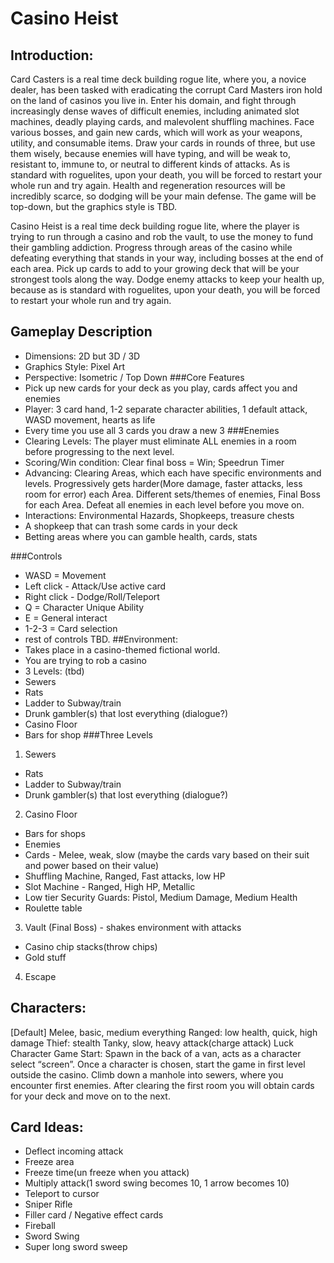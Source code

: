 # Casino Heist
## Introduction:
 Card Casters is a real time deck building rogue lite, where you, a novice dealer, has been tasked with eradicating the corrupt Card Masters iron hold on the land of casinos you live in. Enter his domain, and fight through increasingly dense waves of difficult enemies, including animated slot machines, deadly playing cards, and malevolent shuffling machines. Face various bosses, and gain new cards, which will work as your weapons, utility, and consumable items. Draw your cards in rounds of three, but use them wisely, because enemies will have typing, and will be weak to, resistant to, immune to, or neutral to different kinds of attacks. As is standard with roguelites, upon your death, you will be forced to restart your whole run and try again. Health and regeneration resources will be incredibly scarce, so dodging will be your main defense. The game will be top-down, but the graphics style is TBD.

Casino Heist is a real time deck building rogue lite, where the player is trying to run through a casino and rob the vault, to use the money to fund their gambling addiction. Progress through areas of the casino while defeating everything that stands in your way, including bosses at the end of each area. Pick up cards to add to your growing deck that will be your strongest tools along the way. Dodge enemy attacks to keep your health up, because as is standard with roguelites, upon your death, you will be forced to restart your whole run and try again. 

## Gameplay Description
- Dimensions: 2D but 3D / 3D
- Graphics Style: Pixel Art 
- Perspective: Isometric / Top Down
###Core Features
- Pick up new cards for your deck as you play, cards affect you and enemies
- Player: 3 card hand, 1-2 separate character abilities, 1 default attack, WASD movement, hearts as life
- Every time you use all 3 cards you draw a new 3
###Enemies
- Clearing Levels: The player must eliminate ALL enemies in a room before progressing to the next level.
- Scoring/Win condition: Clear final boss = Win; Speedrun Timer
- Advancing: Clearing Areas, which each have specific environments and levels. Progressively gets harder(More damage, faster attacks, less room for error) each Area. Different sets/themes of enemies, Final Boss for each Area. Defeat all enemies in each level before you move on. 
- Interactions: Environmental Hazards, Shopkeeps, treasure chests
- A shopkeep that can trash some cards in your deck
- Betting areas where you can gamble health, cards, stats

###Controls
- WASD = Movement
- Left click - Attack/Use active card
- Right click - Dodge/Roll/Teleport
- Q = Character Unique Ability
- E = General interact
- 1-2-3 = Card selection
- rest of controls TBD.
##Environment: 
- Takes place in a casino-themed fictional world.
- You are trying to rob a casino
- 3 Levels: (tbd)
- Sewers
- Rats
- Ladder to Subway/train
- Drunk gambler(s) that lost everything (dialogue?)
- Casino Floor
- Bars for shop
###Three Levels
1. Sewers
 - Rats
 - Ladder to Subway/train
 - Drunk gambler(s) that lost everything (dialogue?)
2. Casino Floor
 - Bars for shops
 - Enemies
  - Cards - Melee, weak, slow (maybe the cards vary based on their suit and power based on their value)
  - Shuffling Machine, Ranged, Fast attacks, low HP
  - Slot Machine - Ranged, High HP, Metallic
  - Low tier Security Guards: Pistol, Medium Damage, Medium Health
  - Roulette table
3. Vault (Final Boss) - shakes environment with attacks
 - Casino chip stacks(throw chips)
 - Gold stuff
4. Escape 

## Characters: 
[Default] Melee, basic, medium everything
Ranged: low health, quick, high damage
Thief: stealth
Tanky, slow, heavy attack(charge attack)
Luck Character 
Game Start:
Spawn in the back of a van, acts as a character select “screen”. Once a character is chosen, start the game in first level outside the casino. Climb down a manhole into sewers, where you encounter first enemies. After clearing the first room you will obtain cards for your deck and move on to the next. 




## Card Ideas:
- Deflect incoming attack
- Freeze area
- Freeze time(un freeze when you attack)
- Multiply attack(1 sword swing becomes 10, 1 arrow becomes 10)
- Teleport to cursor
- Sniper Rifle
- Filler card / Negative effect cards
- Fireball
- Sword Swing
- Super long sword sweep
